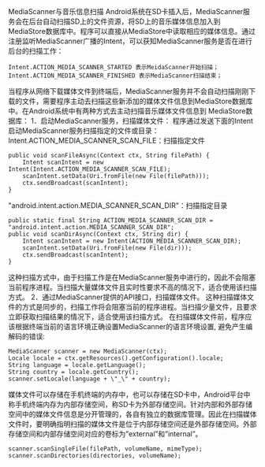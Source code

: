 MediaScanner与音乐信息扫描
Android系统在SD卡插入后，MediaScanner服务会在后台自动扫描SD上的文件资源，将SD上的音乐媒体信息加入到MediaStore数据库中。程序可以直接从MediaStore中读取相应的媒体信息。通过注册监听MediaScanner广播的Intent，可以获知MediaScanner服务是否在进行后台的扫描工作：
```  
Intent.ACTION_MEDIA_SCANNER_STARTED 表示MeidaScanner开始扫描；
Intent.ACTION_MEDIA_SCANNER_FINISHED 表示MediaScanner扫描结束；
```
当程序从网络下载媒体文件到终端后，MediaScanner服务并不会自动扫描刚刚下载的文件，需要程序主动去扫描这些新添加的媒体文件信息到MediaStore数据库中。在Android系统中有两种方式去主动扫描音乐媒体文件信息到
MediaStore数据库：
1．启动MediaScanner服务，扫描媒体文件：
程序通过发送下面的Intent启动MediaScanner服务扫描指定的文件或目录：
Intent.ACTION_MEDIA_SCANNER_SCAN_FILE：扫描指定文件
```  
public void scanFileAsync(Context ctx, String filePath) {
	Intent scanIntent = new Intent(Intent.ACTION_MEDIA_SCANNER_SCAN_FILE);
	scanIntent.setData(Uri.fromFile(new File(filePath)));
	ctx.sendBroadcast(scanIntent);
}
```
"android.intent.action.MEDIA_SCANNER_SCAN_DIR"：扫描指定目录
```  
public static final String ACTION_MEDIA_SCANNER_SCAN_DIR = "android.intent.action.MEDIA_SCANNER_SCAN_DIR";
public void scanDirAsync(Context ctx, String dir) {
	Intent scanIntent = new Intent(ACTION_MEDIA_SCANNER_SCAN_DIR);
	scanIntent.setData(Uri.fromFile(new File(dir)));
	ctx.sendBroadcast(scanIntent);
}
```
这种扫描方式中，由于扫描工作是在MediaScanner服务中进行的，因此不会阻塞当前程序进程。当扫描大量媒体文件且实时性要求不高的情况下，适合使用该扫描方式。
2．通过MediaScanner提供的API接口，扫描媒体文件。
这种扫描媒体文件的方式是同步的，扫描工作将会阻塞当前的程序进程。当扫描少量文件，且要求立即获取扫描结果的情况下，适合使用该扫描方式。
在扫描媒体文件前，程序应该根据终端当前的语言环境正确设置MediaScanner的语言环境设置, 避免产生编解码的错误:
```  
MediaScanner scanner = new MediaScanner(ctx);
Locale locale = ctx.getResources().getConfiguration().locale;
String language = locale.getLanguage();
String country = locale.getCountry();
scanner.setLocale(language + \"_\" + country); 
```
媒体文件可以存储在手机终端的内存中，也可以存储在SD卡中，Android平台中称手机终端内存为内部存储空间，称SD卡为外部存储空间。针对内部和外部存储空间中的媒体文件信息是分开管理的，各自有独立的数据库管理。因此在扫描媒体文件时，要明确指明扫描的媒体文件是位于内部存储空间还是外部存储空间。外部存储空间和内部存储空间对应的卷标为”external”和”internal”。
```  
scanner.scanSingleFile(filePath, volumeName, mimeType);
scanner.scanDirectories(directories, volumeName); 
```